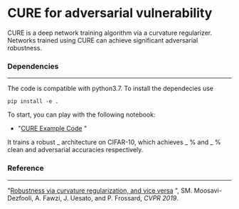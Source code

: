 # CURE for adversarial vulnerability
CURE is a deep network training algorithm via a curvature regularizer. Networks trained using CURE can achieve significant adversarial robustness.

### Dependencies
---
The code is compatible with python3.7. To install the dependecies use
```
pip install -e .
```

To start, you can play with the following notebook:

* "[CURE Example Code](https://github.com/F-Salehi/CURE_robustness/blob/master/notebooks/example.ipynb) "

It trains a robust _ architecture on CIFAR-10, which achieves _ % and _ % clean and adversarial accuracies respectively.

### Reference 
----
"[Robustness via curvature regularization, and vice versa](https://arxiv.org/abs/1811.09716) ", SM. Moosavi-Dezfooli, A. Fawzi, J. Uesato, and P. Frossard, _CVPR 2019_.
